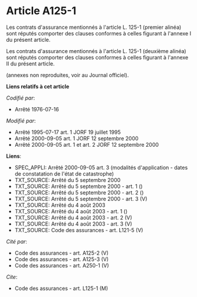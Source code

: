 # Article A125-1

Les contrats d'assurance mentionnés à l'article L. 125-1 (premier alinéa) sont réputés comporter des clauses conformes à
celles figurant à l'annexe I du présent article.

Les contrats d'assurance mentionnés à l'article L. 125-1 (deuxième alinéa) sont réputés comporter des clauses conformes à
celles figurant à l'annexe II du présent article.

(annexes non reproduites, voir au Journal officiel).

**Liens relatifs à cet article**

_Codifié par_:

  - Arrêté 1976-07-16

_Modifié par_:

  - Arrêté 1995-07-17 art. 1 JORF 19 juillet 1995
  - Arrêté 2000-09-05 art. 1 JORF 12 septembre 2000
  - Arrêté 2000-09-05 art. 1 et art. 2 JORF 12 septembre 2000

**Liens**:

  - SPEC_APPLI: Arrêté 2000-09-05 art. 3 (modalités d'application - dates de constatation de l'état de catastrophe)
  - TXT_SOURCE: Arrêté du 5 septembre 2000
  - TXT_SOURCE: Arrêté du 5 septembre 2000 - art. 1 ()
  - TXT_SOURCE: Arrêté du 5 septembre 2000 - art. 2 ()
  - TXT_SOURCE: Arrêté du 5 septembre 2000 - art. 3 (V)
  - TXT_SOURCE: Arrêté du 4 août 2003
  - TXT_SOURCE: Arrêté du 4 août 2003 - art. 1 ()
  - TXT_SOURCE: Arrêté du 4 août 2003 - art. 2 (V)
  - TXT_SOURCE: Arrêté du 4 août 2003 - art. 3 (V)
  - TXT_SOURCE: Code des assurances - art. L121-5 (V)

_Cité par_:

  - Code des assurances - art. A125-2 (V)
  - Code des assurances - art. A125-3 (V)
  - Code des assurances - art. A250-1 (V)

_Cite_:

  - Code des assurances - art. L125-1 (M)
